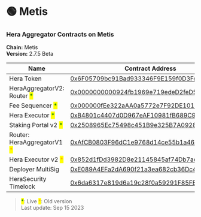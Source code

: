 # 🟢 Metis

### Hera Aggregator Contracts on Metis <a href="#undefined" id="undefined"></a>

**Chain:** Metis\
**Version:** 2.7.5 Beta

<table><thead><tr><th width="263">Name</th><th>Contract Address</th></tr></thead><tbody><tr><td>Hera Token</td><td><a href="https://explorer.metis.io/token/0x6F05709bc91Bad933346F9E159f0D3FdBc2c9DCE">0x6F05709bc91Bad933346F9E159f0D3FdBc2c9DCE</a></td></tr><tr><td>HeraAggregatorV2: Router <mark style="color:green;">*</mark></td><td><a href="https://explorer.metis.io/address/0x0000000000924fb1969e719edeD2feD54AFB183A">0x0000000000924fb1969e719edeD2feD54AFB183A</a></td></tr><tr><td>Fee Sequencer <mark style="color:green;">*</mark></td><td><a href="https://explorer.metis.io/address/0x000000fEe322aAA0a5772e7F92DE10180f9fAB15">0x000000fEe322aAA0a5772e7F92DE10180f9fAB15</a></td></tr><tr><td>Hera Executor <mark style="color:green;">*</mark></td><td><a href="https://explorer.metis.io/address/0xB4801c4407d0D967eAF10981fB689C9DA50a7127">0xB4801c4407d0D967eAF10981fB689C9DA50a7127</a></td></tr><tr><td>Staking Portal v2 <mark style="color:green;">*</mark></td><td><a href="https://explorer.metis.io/address/0x2508965Ec75498c451B9e325B7A09288f27762D8">0x2508965Ec75498c451B9e325B7A09288f27762D8</a></td></tr><tr><td>Router: HeraAggregatorV1 <mark style="color:orange;">*</mark></td><td><a href="https://explorer.metis.io/address/0xAfCB0803F96dC1e9768d14ce55b1a46b26deb24c">0xAfCB0803F96dC1e9768d14ce55b1a46b26deb24c</a></td></tr><tr><td>Hera Executor v2 <mark style="color:orange;">*</mark></td><td><a href="https://explorer.metis.io/address/0x852d1fDd3982D8e21145845af74Db7ae37D1F383">0x852d1fDd3982D8e21145845af74Db7ae37D1F383</a></td></tr><tr><td>Deployer MultiSig</td><td><a href="https://explorer.metis.io/address/0xE089A4EFa2dA690f21a3ea682cb36Dc4AC007995">0xE089A4EFa2dA690f21a3ea682cb36Dc4AC007995</a></td></tr><tr><td>HeraSecurity Timelock</td><td><a href="https://explorer.metis.io/address/0x6da6317e819d6a19c28f0a59291F85FB41b02225">0x6da6317e819d6a19c28f0a59291F85FB41b02225</a></td></tr></tbody></table>

> <mark style="color:green;">\*</mark>: Live     <mark style="color:orange;">\*</mark>: Old version\
> Last update: Sep 15 2023
